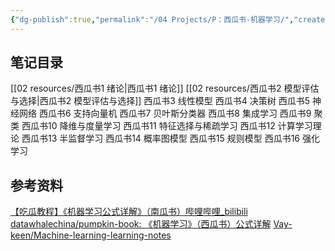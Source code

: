 ```yaml
---
{"dg-publish":true,"permalink":"/04 Projects/P：西瓜书-机器学习/","created":"2025-03-11T15:50:39.039+08:00","updated":"2025-03-12T19:16:51.300+08:00"}
---
```



## 笔记目录
[[02 resources/西瓜书1 绪论\|西瓜书1 绪论]]
[[02 resources/西瓜书2 模型评估与选择\|西瓜书2 模型评估与选择]]
西瓜书3 线性模型
西瓜书4 决策树
西瓜书5 神经网络
西瓜书6 支持向量机
西瓜书7 贝叶斯分类器
西瓜书8 集成学习
西瓜书9 聚类
西瓜书10 降维与度量学习
西瓜书11 特征选择与稀疏学习
西瓜书12 计算学习理论
西瓜书13 半监督学习
西瓜书14 概率图模型
西瓜书15 规则模型
西瓜书16 强化学习

## 参考资料
[【吃瓜教程】《机器学习公式详解》（南瓜书）哔哩哔哩_bilibili](https://www.bilibili.com/video/BV1Mh411e7VU?vd_source=26da385b1c7abd1742d76bdc415d9b93)
[datawhalechina/pumpkin-book: 《机器学习》（西瓜书）公式详解](https://github.com/datawhalechina/pumpkin-book)
[Vay-keen/Machine-learning-learning-notes](https://github.com/Vay-keen/Machine-learning-learning-notes)

